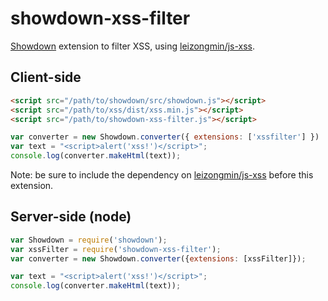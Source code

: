 # showdown-xss-filter

[Showdown](https://github.com/showdownjs/showdown) extension to filter XSS, using [leizongmin/js-xss](https://github.com/leizongmin/js-xss).

## Client-side

```html
<script src="/path/to/showdown/src/showdown.js"></script>
<script src="/path/to/xss/dist/xss.min.js"></script>
<script src="/path/to/showdown-xss-filter.js"></script>
```

```javascript
var converter = new Showdown.converter({ extensions: ['xssfilter'] })
var text = "<script>alert('xss!')</script>";
console.log(converter.makeHtml(text));
```

Note: be sure to include the dependency on [leizongmin/js-xss](https://github.com/leizongmin/js-xss) before this extension.

## Server-side (node)

```javascript
var Showdown = require('showdown');
var xssFilter = require('showdown-xss-filter');
var converter = new Showdown.converter({extensions: [xssFilter]});

var text = "<script>alert('xss!')</script>";
console.log(converter.makeHtml(text));
```
